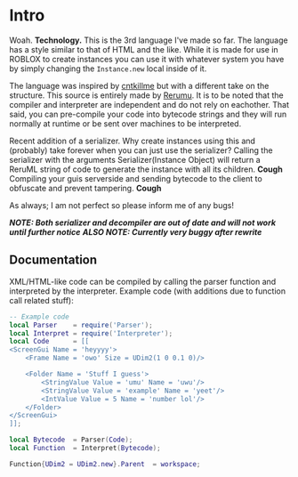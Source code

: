 # Intro

Woah. **Technology.**
This is the 3rd language I've made so far.
The language has a style similar to that of HTML and the like.
While it is made for use in ROBLOX to create instances you can use it with whatever system you have by simply changing the `Instance.new` local inside of it.

The language was inspired by [cntkillme](https://www.roblox.com/users/294568/profile) but with a different take on the structure.
This source is entirely made by [Rerumu](https://www.roblox.com/users/70540486/profile).
It is to be noted that the compiler and interpreter are independent and do not rely on eachother. That said, you can pre-compile your code into bytecode strings and they will run normally at runtime or be sent over machines to be interpreted.

Recent addition of a serializer. Why create instances using this and (probably) take forever when you can just use the serializer? Calling the serializer with the arguments Serializer(Instance Object) will return a ReruML string of code to generate the instance with all its children. **Cough** Compiling your guis serverside and sending bytecode to the client to obfuscate and prevent tampering. **Cough**

As always; I am not perfect so please inform me of any bugs!

***NOTE: Both serializer and decompiler are out of date and will not work until further notice***
***ALSO NOTE: Currently very buggy after rewrite***

## Documentation

XML/HTML-like code can be compiled by calling the parser function and interpreted by the interpreter.
Example code (with additions due to function call related stuff):

```Lua
-- Example code
local Parser	= require('Parser');
local Interpret	= require('Interpreter');
local Code		= [[
<ScreenGui Name = 'heyyyy'>
	<Frame Name = 'owo' Size = UDim2(1 0 0.1 0)/>

	<Folder Name = 'Stuff I guess'>
		<StringValue Value = 'umu' Name = 'uwu'/>
		<StringValue Value = 'example' Name = 'yeet'/>
		<IntValue Value = 5 Name = 'number lol'/>
	</Folder>
</ScreenGui>
]];

local Bytecode	= Parser(Code);
local Function	= Interpret(Bytecode);

Function{UDim2 = UDim2.new}.Parent	= workspace;
```